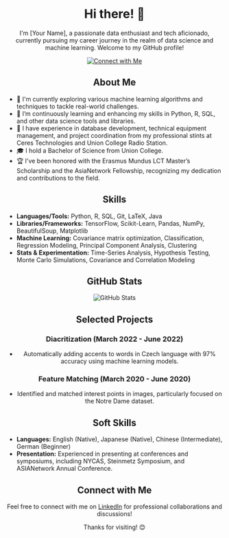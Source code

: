 <h1 align="center">Hi there! 👋</h1>

<p align="center">I'm [Your Name], a passionate data enthusiast and tech aficionado, currently pursuing my career journey in the realm of data science and machine learning. Welcome to my GitHub profile!</p>

<p align="center">
  <a href="https://www.linkedin.com/in/trevor-atkins"><img src="https://img.shields.io/badge/-Connect%20with%20Me-blue?style=flat&logo=linkedin" alt="Connect with Me"></a>
</p>

<h2 align="center">About Me</h2>

<ul>
  <li>🔭 I'm currently exploring various machine learning algorithms and techniques to tackle real-world challenges.</li>
  <li>🌱 I’m continuously learning and enhancing my skills in Python, R, SQL, and other data science tools and libraries.</li>
  <li>💼 I have experience in database development, technical equipment management, and project coordination from my professional stints at Ceres Technologies and Union College Radio Station.</li>
  <li>🎓 I hold a Bachelor of Science from Union College.</li>
  <li>🏆 I've been honored with the Erasmus Mundus LCT Master’s Scholarship and the AsiaNetwork Fellowship, recognizing my dedication and contributions to the field.</li>
</ul>

<h2 align="center">Skills</h2>

<ul>
  <li><b>Languages/Tools:</b> Python, R, SQL, Git, LaTeX, Java</li>
  <li><b>Libraries/Frameworks:</b> TensorFlow, Scikit-Learn, Pandas, NumPy, BeautifulSoup, Matplotlib</li>
  <li><b>Machine Learning:</b> Covariance matrix optimization, Classification, Regression Modeling, Principal Component Analysis, Clustering</li>
  <li><b>Stats & Experimentation:</b> Time-Series Analysis, Hypothesis Testing, Monte Carlo Simulations, Covariance and Correlation Modeling</li>
</ul>

<h2 align="center">GitHub Stats</h2>

<p align="center"><img src="https://github-readme-stats.vercel.app/api?username=tatkins20&show_icons=true&theme=radical" alt="GitHub Stats"></p>

<h2 align="center">Selected Projects</h2>

<h3 align="center">Diacritization (March 2022 - June 2022)</h3>

<ul align="center">
  <li>Automatically adding accents to words in Czech language with 97% accuracy using machine learning models.</li>
</ul>

<h3 align="center">Feature Matching (March 2020 - June 2020)</h3>

<ul align="center">
  <li>Identified and matched interest points in images, particularly focused on the Notre Dame dataset.</li>
</ul>

<h2 align="center">Soft Skills</h2>

<ul>
  <li><b>Languages:</b> English (Native), Japanese (Native), Chinese (Intermediate), German (Beginner)</li>
  <li><b>Presentation:</b> Experienced in presenting at conferences and symposiums, including NYCAS, Steinmetz Symposium, and ASIANetwork Annual Conference.</li>
</ul>

<h2 align="center">Connect with Me</h2>

<p align="center">
  Feel free to connect with me on <a href="https://linkedin.com/in/trevor-atkins">LinkedIn</a> for professional collaborations and discussions!
</p>

<p align="center">Thanks for visiting! 😊</p>
